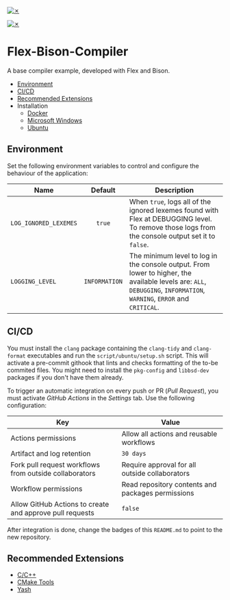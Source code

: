 [![✗](https://img.shields.io/badge/Release-v1.1.0-ffb600.svg?style=for-the-badge)](https://github.com/agustin-golmar/Flex-Bison-Compiler/releases)

[![✗](https://github.com/agustin-golmar/Flex-Bison-Compiler/actions/workflows/pipeline.yaml/badge.svg?branch=production)](https://github.com/agustin-golmar/Flex-Bison-Compiler/actions/workflows/pipeline.yaml)

# Flex-Bison-Compiler

A base compiler example, developed with Flex and Bison.

- [Environment](#environment)
- [CI/CD](#cicd)
- [Recommended Extensions](#recommended-extensions)
- Installation
  - [Docker](doc/readme/Docker.md)
  - [Microsoft Windows](doc/readme/Windows.md)
  - [Ubuntu](doc/readme/Ubuntu.md)

## Environment

Set the following environment variables to control and configure the behaviour of the application:

| Name                  |    Default    | Description                                                                                                                                                           |
| --------------------- | :-----------: | --------------------------------------------------------------------------------------------------------------------------------------------------------------------- |
| `LOG_IGNORED_LEXEMES` |    `true`     | When `true`, logs all of the ignored lexemes found with Flex at DEBUGGING level. To remove those logs from the console output set it to `false`.                      |
| `LOGGING_LEVEL`       | `INFORMATION` | The minimum level to log in the console output. From lower to higher, the available levels are: `ALL`, `DEBUGGING`, `INFORMATION`, `WARNING`, `ERROR` and `CRITICAL`. |

## CI/CD

You must install the `clang` package containing the `clang-tidy` and `clang-format` executables and run the `script/ubuntu/setup.sh` script.
This will activate a pre-commit githook that lints and checks formatting of the to-be commited files.
You might need to install the `pkg-config` and `libbsd-dev` packages if you don't have them already.

To trigger an automatic integration on every push or PR (_Pull Request_), you must activate _GitHub Actions_ in the _Settings_ tab. Use the following configuration:

| Key                                                      | Value                                             |
| -------------------------------------------------------- | ------------------------------------------------- |
| Actions permissions                                      | Allow all actions and reusable workflows          |
| Artifact and log retention                               | `30 days`                                         |
| Fork pull request workflows from outside collaborators   | Require approval for all outside collaborators    |
| Workflow permissions                                     | Read repository contents and packages permissions |
| Allow GitHub Actions to create and approve pull requests | `false`                                           |

After integration is done, change the badges of this `README.md` to point to the new repository.

## Recommended Extensions

- [C/C++](https://marketplace.visualstudio.com/items?itemName=ms-vscode.cpptools)
- [CMake Tools](https://marketplace.visualstudio.com/items?itemName=ms-vscode.cmake-tools)
- [Yash](https://marketplace.visualstudio.com/items?itemName=daohong-emilio.yash)
